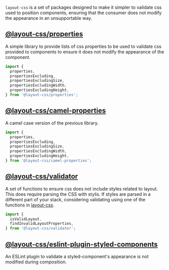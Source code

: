 `layout-css` is a set of packages designed to make it simpler to validate css used
to position components, ensuring that the consumer does not modify the appearance
in an unsupportable way.

## [@layout-css/properties](packages/properties)

A simple library to provide lists of css properties to be used to
validate css provided to components to ensure it does not modify the
appearance of the component.

```js
import {
  properties,
  propertiesExcluding,
  propertiesExcludingSize,
  propertiesExcludingWidth,
  propertiesExcludingHeight,
} from '@layout-css/properties';
```

## [@layout-css/camel-properties](packages/camel-properties)

A camel case version of the previous library.

```js
import {
  properties,
  propertiesExcluding,
  propertiesExcludingSize,
  propertiesExcludingWidth,
  propertiesExcludingHeight,
} from '@layout-css/camel-properties';
```

## [@layout-css/validator](packages/validator)

A set of functions to ensure css does not include styles related to layout.
This does require parsing the CSS with stylis. If styles are parsed in a
different part of your stack, considering validating using one of the functions
in [layout-css](packages/layout-css).

```js
import {
  isValidLayout,
  findInvalidLayoutProperties,
} from '@layout-css/validator';
```

## [@layout-css/eslint-plugin-styled-components](packages/eslint-plugin-styled-components)

An ESLint plugin to validate a styled-component's appearance is not modified
during composition.
